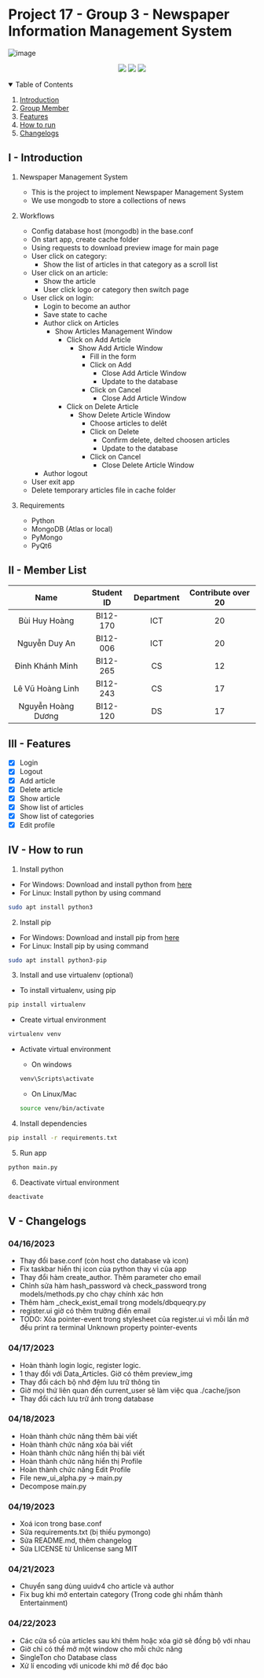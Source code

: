 # Project 17 - Group 3 - Newspaper Information Management System


![image](https://i.pinimg.com/736x/d3/ce/4e/d3ce4e9df5f6d02e51b4e6f25c021720--icon-design-newspaper.jpg)

<p align="center">
<img src="https://img.shields.io/github/repo-size/bhhoang/newspaper-project.svg?style=flat-square&label=project-size">
<img src="https://img.shields.io/github/commit-activity/m/bhhoang/newspaper-project.svg?label=commit&style=flat-square">
<img src="https://img.shields.io/github/license/bhhoang/newspaper-project">
</p>

<!--TABLE OF CONTENTS -->
<details open="open">
    <summary>Table of Contents</summary>
        <ol>
            <li><a href="#i---introduction">Introduction</a></li>
            <li><a href="#ii---member-list">Group Member</a></li>
            <li><a href="#iii---features">Features</a></li>
            <li><a href="#iv---how-to-run">How to run</a></li>
            <li><a href="#v---changelogs">Changelogs</a></li>
        </ol>
</details>

## I - Introduction

1. Newspaper Management System
    - This is the project to implement Newspaper Management System
    - We use mongodb to store a collections of news
2. Workflows
    - Config database host (mongodb) in the base.conf
    - On start app, create cache folder
    - Using requests to download preview image for main page
    - User click on category:
        - Show the list of articles in that category as a scroll list
    - User click on an article:
        - Show the article
        - User click logo or category then switch page
    - User click on login:
        - Login to become an author
        - Save state to cache
        - Author click on Articles
            - Show Articles Management Window
                - Click on Add Article
                    - Show Add Article Window
                        - Fill in the form
                        - Click on Add
                            - Close Add Article Window
                            - Update to the database
                        - Click on Cancel
                            - Close Add Article Window
                - Click on Delete Article
                    - Show Delete Article Window
                        - Choose articles to delêt
                        - Click on Delete
                            - Confirm delete, delted choosen articles
                            - Update to the database
                        - Click on Cancel
                            - Close Delete Article Window
        - Author logout
    - User exit app
    - Delete temporary articles file in cache folder

3. Requirements
    - Python
    - MongoDB (Atlas or local)
    - PyMongo 
    - PyQt6 

## II - Member List
|Name|Student ID|Department|Contribute over 20|
|:-:|:-:|:-:|:-:|
|Bùi Huy Hoàng|BI12-170|ICT|20|
|Nguyễn Duy An|BI12-006|ICT|20|
|Đinh Khánh Minh|BI12-265|CS|12|
|Lê Vũ Hoàng Linh|BI12-243|CS|17|
|Nguyễn Hoàng Dương|BI12-120|DS|17|

## III - Features
- [x] Login
- [x] Logout
- [x] Add article
- [x] Delete article
- [x] Show article
- [x] Show list of articles
- [x] Show list of categories
- [x] Edit profile

## IV - How to run
1. Install python
- For Windows: Download and install python from [here](https://www.python.org/downloads/)
- For Linux: Install python by using command
```bash
sudo apt install python3
```
2. Install pip
- For Windows: Download and install pip from [here](https://pip.pypa.io/en/stable/installing/)
- For Linux: Install pip by using command
```bash
sudo apt install python3-pip
```

3. Install and use virtualenv (optional)
- To install virtualenv, using pip
```bash
pip install virtualenv
```
- Create virtual environment
```bash
virtualenv venv
```
- Activate virtual environment
    - On windows
    ```bash
    venv\Scripts\activate
    ```
    - On Linux/Mac

    ```bash
    source venv/bin/activate
    ```
4. Install dependencies
```bash
pip install -r requirements.txt
```
5. Run app
```bash
python main.py
```
6. Deactivate virtual environment
```bash
deactivate
```

## V - Changelogs

### 04/16/2023 
- Thay đổi base.conf (còn host cho database và icon)
- Fix taskbar hiển thị icon của python thay vì của app
- Thay đổi hàm create_author. Thêm parameter cho email
- Chỉnh sửa hàm hash_password và check_password trong models/methods.py cho chạy chính xác hơn
- Thêm hàm _check_exist_email trong models/dbqueqry.py
- register.ui giờ có thêm trường điền email
- TODO: Xóa pointer-event trong stylesheet của register.ui vì mỗi lần mở đều print ra terminal Unknown property pointer-events    

### 04/17/2023
- Hoàn thành login logic, register logic.
- 1 thay đổi với Data_Articles. Giờ có thêm preview_img
- Thay đổi cách bộ nhớ đệm lưu trữ thông tin
- Giờ mọi thứ liên quan đến current_user sẽ làm việc qua ./cache/json
- Thay đổi cách lưu trữ ảnh trong database

### 04/18/2023
- Hoàn thành chức năng thêm bài viết
- Hoàn thành chức năng xóa bài viết
- Hoàn thành chức năng hiển thị bài viết
- Hoàn thành chức năng hiển thị Profile
- Hoàn thành chức năng Edit Profile
- File new_ui_alpha.py -> main.py
- Decompose main.py

### 04/19/2023
- Xoá icon trong base.conf
- Sửa requirements.txt (bị thiếu pymongo)
- Sửa README.md, thêm changelog
- Sửa LICENSE từ Unlicense sang MIT

### 04/21/2023
- Chuyển sang dùng uuidv4 cho article và author
- Fix bug khi mở entertain category (Trong code ghi nhầm thành Entertainment)
### 04/22/2023
- Các cửa sổ của articles sau khi thêm hoặc xóa giờ sẽ đồng bộ với nhau
- Giờ chỉ có thể mở một window cho mỗi chức năng
- SingleTon cho Database class
- Xử lí encoding với unicode khi mở để đọc báo